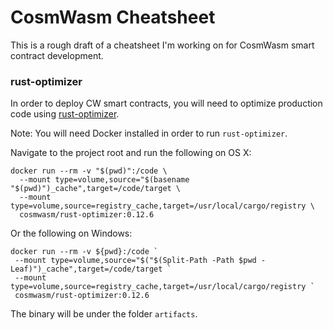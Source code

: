 # CosmWasm Cheatsheet

This is a rough draft of a cheatsheet I'm working on for CosmWasm smart contract development.

### rust-optimizer

In order to deploy CW smart contracts, you will need to optimize production code using [rust-optimizer](link).

Note: You will need Docker installed in order to run `rust-optimizer`.

Navigate to the project root and run the following on OS X:
```
docker run --rm -v "$(pwd)":/code \
  --mount type=volume,source="$(basename "$(pwd)")_cache",target=/code/target \
  --mount type=volume,source=registry_cache,target=/usr/local/cargo/registry \
  cosmwasm/rust-optimizer:0.12.6
```

Or the following on Windows:
```
docker run --rm -v ${pwd}:/code `
 --mount type=volume,source="$("$(Split-Path -Path $pwd -Leaf)")_cache",target=/code/target `
 --mount type=volume,source=registry_cache,target=/usr/local/cargo/registry `
 cosmwasm/rust-optimizer:0.12.6
 ```

 The binary will be under the folder `artifacts`.

